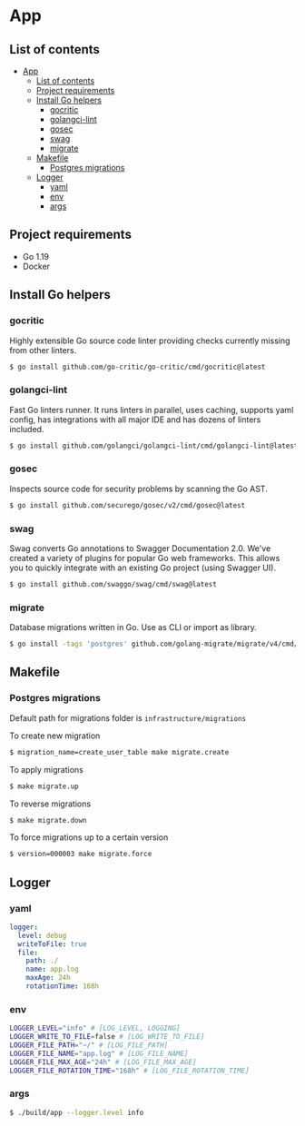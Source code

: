 # App
## List of contents
- [App](#app)
  - [List of contents](#list-of-contents)
  - [Project requirements](#project-requirements)
  - [Install Go helpers](#install-go-helpers)
    - [gocritic](#gocritic)
    - [golangci-lint](#golangci-lint)
    - [gosec](#gosec)
    - [swag](#swag)
    - [migrate](#migrate)
  - [Makefile](#makefile)
    - [Postgres migrations](#postgres-migrations)
  - [Logger](#logger)
    - [yaml](#yaml)
    - [env](#env)
    - [args](#args)
## Project requirements
- Go 1.19
- Docker
## Install Go helpers
### gocritic
Highly extensible Go source code linter providing checks currently missing from other linters.
```bash
$ go install github.com/go-critic/go-critic/cmd/gocritic@latest
```
### golangci-lint
Fast Go linters runner. It runs linters in parallel, uses caching, supports yaml config, has integrations with all major IDE and has dozens of linters included.
```bash
$ go install github.com/golangci/golangci-lint/cmd/golangci-lint@latest
```
### gosec
Inspects source code for security problems by scanning the Go AST.
```bash
$ go install github.com/securego/gosec/v2/cmd/gosec@latest
```
### swag
Swag converts Go annotations to Swagger Documentation 2.0. We've created a variety of plugins for popular Go web frameworks. This allows you to quickly integrate with an existing Go project (using Swagger UI).
```bash
$ go install github.com/swaggo/swag/cmd/swag@latest
```
### migrate
Database migrations written in Go. Use as CLI or import as library.
```bash
$ go install -tags 'postgres' github.com/golang-migrate/migrate/v4/cmd/migrate@latest
```
## Makefile
### Postgres migrations
Default path for migrations folder is `infrastructure/migrations`

To create new migration
```bash
$ migration_name=create_user_table make migrate.create
```
To apply migrations
```bash
$ make migrate.up
```
To reverse migrations
```bash
$ make migrate.down
```
To force migrations up to a certain version
```bash
$ version=000003 make migrate.force
```
## Logger
### yaml
```yaml
logger:
  level: debug
  writeToFile: true
  file:
    path: ./
    name: app.log
    maxAge: 24h
    rotationTime: 168h
```
### env
```bash
LOGGER_LEVEL="info" # [LOG_LEVEL, LOGGING]
LOGGER_WRITE_TO_FILE=false # [LOG_WRITE_TO_FILE]
LOGGER_FILE_PATH="~/" # [LOG_FILE_PATH]
LOGGER_FILE_NAME="app.log" # [LOG_FILE_NAME]
LOGGER_FILE_MAX_AGE="24h" # [LOG_FILE_MAX_AGE]
LOGGER_FILE_ROTATION_TIME="168h" # [LOG_FILE_ROTATION_TIME]
```
### args
```bash
$ ./build/app --logger.level info
```